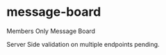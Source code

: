 # message-board
Members Only Message Board

Server Side validation on multiple endpoints pending. 

